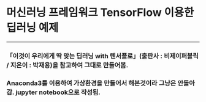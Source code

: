 # 머신러닝 프레임워크 TensorFlow 이용한 딥러닝 예제
---------
### 「이것이 우리에게 딱 맞는 딥러닝 with 텐서플로」(출판사 : 비제이퍼블릭 / 지은이 : 박재용)을 참고하여 그대로 만들어봄.
### Anaconda3를 이용하여 가상환경을 만들어서 해본것이라 그냥은 안돌아 감. jupyter notebook으로 작성됨.
